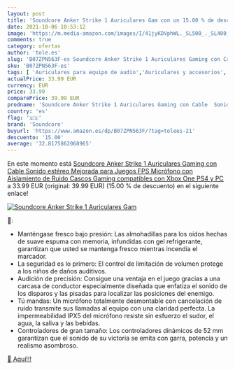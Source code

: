 ```yaml
---
layout: post
title: 'Soundcore Anker Strike 1 Auriculares Gam con un 15.00 % de descuento'
date: 2021-10-06 10:53:12
image: 'https://m.media-amazon.com/images/I/41jyKDVphWL._SL500_._SL400_.jpg'
comments: true
category: ofertas
author: 'tole.es'
slug: 'B07ZPN563F-es Soundcore Anker Strike 1 Auriculares Gaming con Cable...'
sku: 'B07ZPN563F-es'
tags: [ 'Auriculares para equipo de audio','Auriculares y accesorios','Electrónica','ps4','soundcore','xbox', ]
actualPrice: 33.99 EUR
currency: EUR
price: 33.99
comparePrice: 39.99 EUR
prodname: 'Soundcore Anker Strike 1 Auriculares Gaming con Cable  Sonido estéreo Mejorada para Juegos FPS  Micrófono con Aislamiento de Ruido  Cascos Gaming compatibles con Xbox One  PS4 y PC'
country: 'es'
flag: '🇪🇸'
brand: 'Soundcore'
buyurl: 'https://www.amazon.es/dp/B07ZPN563F/?tag=tolees-21'
descuento: '15.00'
average: '32.8175862068965'
---
```


En este momento está [Soundcore Anker Strike 1 Auriculares Gaming con Cable  Sonido estéreo Mejorada para Juegos FPS  Micrófono con Aislamiento de Ruido  Cascos Gaming compatibles con Xbox One  PS4 y PC](https://www.amazon.es/dp/B07ZPN563F/?tag=tolees-21) a 33.99 EUR (original: 39.99 EUR) (15.00 %  de descuento) en el siguiente enlace!

[![Soundcore Anker Strike 1 Auriculares Gam](https://m.media-amazon.com/images/I/41jyKDVphWL._SL500_._SL400_.jpg)](https://www.amazon.es/dp/B07ZPN563F/?tag=tolees-21)

🔎:

- Manténgase fresco bajo presión: Las almohadillas para los oídos hechas de suave espuma con memoria, infundidas con gel refrigerante, garantizan que usted se mantenga fresco mientras incendia el marcador.
- La seguridad es lo primero: El control de limitación de volumen protege a los niños de daños auditivos.
- Audición de precisión: Consigue una ventaja en el juego gracias a una carcasa de conductor especialmente diseñada que enfatiza el sonido de los disparos y las pisadas para localizar las posiciones del enemigo.
- Tú mandas: Un micrófono totalmente desmontable con cancelación de ruido transmite sus llamadas al equipo con una claridad perfecta. La impermeabilidad IPX5 del micrófono resiste sin esfuerzo el sudor, el agua, la saliva y las bebidas.
- Controladores de gran tamaño: Los controladores dinámicos de 52 mm garantizan que el sonido de su victoria se emita con garra, potencia y un realismo asombroso.

[🛒 Aquí!!!](https://www.amazon.es/dp/B07ZPN563F/?tag=tolees-21)
